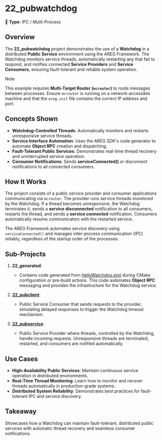 ﻿# 22_pubwatchdog

🚀 **Type:** IPC / Multi-Process

## Overview

The **22_pubwatchdog** project demonstrates the use of a **Watchdog** in a distributed **Public Service** environment using the AREG Framework. The Watchdog monitors service threads, automatically restarting any that fail to respond, and notifies connected **Service Providers** and **Service Consumers**, ensuring fault-tolerant and reliable system operation.

> [!NOTE]
> This example requires **Multi-Target Router (`mcrouter`)** to route messages between processes. Ensure `mcrouter` is running on a network-accessible machine and that the `areg.init` file contains the correct IP address and port.

## Concepts Shown

- **Watchdog-Controlled Threads**: Automatically monitors and restarts unresponsive service threads.  
- **Service Interface Automation**: Uses the AREG SDK's code generator to automate **Object RPC** creation and dispatching.  
- **Fault-Tolerant Public Services**: Demonstrates real-time thread recovery and uninterrupted service operation.  
- **Consumer Notifications**: Sends **serviceConnected()** or disconnect notifications to all connected consumers.  

## How It Works

The project consists of a public service provider and consumer applications communicating via `mcrouter`. The provider runs service threads monitored by the Watchdog. If a thread becomes unresponsive, the Watchdog terminates it, sends a **service disconnected** notification to all consumers, restarts the thread, and sends a **service connected** notification. Consumers automatically resume communication with the restarted service.

The AREG Framework automates service discovery using `serviceConnected()` and manages inter-process communication (IPC) reliably, regardless of the startup order of the processes.

## Sub-Projects

1. **22_generated**:  
   - Contains code generated from [HelloWatchdog.siml](./services/HelloWatchdog.siml) during CMake configuration or pre-build actions. This code automates **Object RPC** messaging and provides the infrastructure for the Watchdog service.

2. **[22_pubclient](./pubclient/)**:  
   - Public Service Consumer that sends requests to the provider, simulating delayed responses to trigger the Watchdog timeout mechanism.

3. **[22_pubservice](./pubservice/)**:  
   - Public Service Provider where threads, controlled by the Watchdog, handle incoming requests. Unresponsive threads are terminated, restarted, and consumers are notified automatically.

## Use Cases

- **High-Availability Public Services**: Maintain continuous service operation in distributed environments.  
- **Real-Time Thread Monitoring**: Learn how to monitor and recover threads automatically in production-grade systems.  
- **Distributed System Reliability**: Demonstrates best practices for fault-tolerant IPC and service discovery.

## Takeaway

Showcases how a Watchdog can maintain fault-tolerant, distributed public services with automatic thread recovery and seamless consumer notifications.
